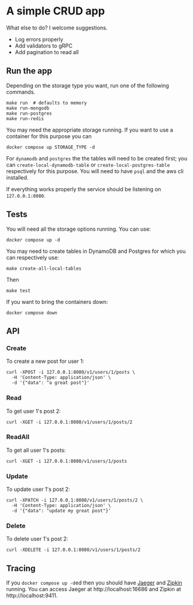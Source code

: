 # A simple CRUD app

What else to do? I welcome suggestions.
- Log errors properly
- Add validators to gRPC
- Add pagination to read all

## Run the app

Depending on the storage type you want, run one of the following commands.
```
make run  # defaults to memory
make run-mongodb
make run-postgres
make run-redis
```

You may need the appropriate storage running. If you want to use a container for this purpose you can
```
docker compose up STORAGE_TYPE -d
```
For `dynamodb` and `postgres` the the tables will need to be created first; you can `create-local-dynamodb-table` or `create-local-postgres-table` respectively for this purpose. You will need to have `psql` and the aws cli installed.

If everything works properly the service should be listening on `127.0.0.1:8080`.

## Tests

You will need all the storage options running. You can use:
```
docker compose up -d
```
You may need to create tables in DynamoDB and Postgres for which you can respectively use:
```
make create-all-local-tables
```
Then
```
make test
```
If you want to bring the containers down:
```
docker compose down
```

## API

### Create

To create a new post for user 1:
```
curl -XPOST -i 127.0.0.1:8080/v1/users/1/posts \
  -H 'Content-Type: application/json' \
  -d '{"data": "a great post"}'
```

### Read

To get user 1's post 2: 
```
curl -XGET -i 127.0.0.1:8080/v1/users/1/posts/2
```

### ReadAll

To get all user 1's posts:
```
curl -XGET -i 127.0.0.1:8080/v1/users/1/posts
```

### Update

To update user 1's post 2: 
```
curl -XPATCH -i 127.0.0.1:8080/v1/users/1/posts/2 \
  -H 'Content-Type: application/json' \
  -d '{"data": "update my great post"}'
```

### Delete

To delete user 1's post 2: 
```
curl -XDELETE -i 127.0.0.1:8080/v1/users/1/posts/2
```

## Tracing

If you `docker compose up -d`ed then you should have [Jaeger](https://www.jaegertracing.io/) and [Zipkin](https://zipkin.io/) running. You can access Jaeger at http://localhost:16686 and Zipkin at http://localhost:9411.
